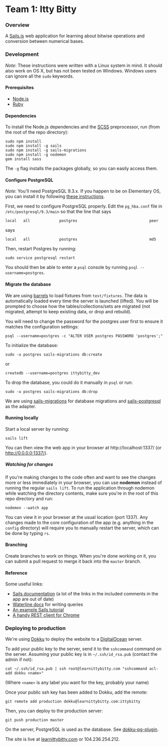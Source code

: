 # Team 1: Itty Bitty

### Overview

A [Sails.js](http://sailsjs.org) web application for learning about bitwise operations and conversion between numerical bases.


### Development

*Note*: These instructions were written with a Linux system in mind. It should also work on OS X, but has not been tested on Windows. Windows users can ignore all the `sudo` keywords.

#### Prerequisites
- [Node.js](http://nodejs.org/)
- [Ruby](https://www.ruby-lang.org/en/)

#### Dependencies
To install the Node.js dependencies and the [SCSS](http://sass-lang.com/) preprocessor, run (from the root of the repo directory):

```shell
sudo npm install
sudo npm install -g sails
sudo npm install -g sails-migrations
sudo npm install -g nodemon
gem install sass
```

The `-g` flag installs the packages globally, so you can easily access them.

#### Configure PostgreSQL

*Note*: You'll need PostgreSQL 9.3.x. If you happen to be on Elementary OS, you can install it by following [these instructions](http://notes.kloop.kg/2014/11/11/install-postgresql-9-3-on-elementary-os/).

First, we need to configure PostgreSQL properly. Edit the `pg_hba.conf` file in `/etc/postgresql/9.3/main` so that the line that says

```
local   all             postgres                                peer
```

says

```
local   all             postgres                                md5
```

Then, restart Postgres by running:

```shell
sudo service postgresql restart
```

You should then be able to enter a `psql` console by running `psql --username=postgres`.

#### Migrate the database

We are using [barrels](https://github.com/bredikhin/barrels) to load fixtures from `test/fixtures`. The data is automatically loaded every time the server is launched (lifted). You will be prompted to choose how the tables/collections/sets are migrated (not migrated, attempt to keep existing data, or drop and rebuild).

You will need to change the password for the postgres user first to ensure it matches the configuration settings:

```shell
psql --username=postgres -c "ALTER USER postgres PASSWORD 'postgres';"
```

To initialize the database:

```shell
sudo -u postgres sails-migrations db:create
```

or

```shell
createdb --username=postgres ittybitty_dev
```

To drop the database, you could do it manually in `psql` or run:

```shell
sudo -u postgres sails-migrations db:drop
```

We are using [sails-migrations](https://www.npmjs.com/package/sails-migrations) for database migrations and [sails-postgresql](https://www.npmjs.com/package/sails-postgresql) as the adapter.

#### Running locally

Start a local server by running:
```shell
sails lift
```

You can then view the web app in your browser at http://localhost:1337/ (or http://0.0.0.0:1337/).

##### Watching for changes
If you're making changes to the code often and want to see the changes more or less immediately in your browser, you can use **nodemon** instead of running the regular `sails lift`. To run the application through nodemon while watching the directory contents, make sure you're in the root of this repo directory and run:

```shell
nodemon --watch app
```

You can view it in your browser at the usual location (port 1337). Any changes made to the core configuration of the app (e.g. anything in the `config` directory) will require you to manually restart the server, which can be done by typing `rs`.

#### Branching
Create branches to work on things. When you're done working on it, you can submit a pull request to merge it back into the `master` branch.

#### Reference
Some useful links:

- [Sails documentation](http://sailsjs.org/#!/documentation) (a lot of the links in the included comments in the app are out of date)
- [Waterline docs](https://github.com/balderdashy/waterline-docs) for writing queries
- [An example Sails tutorial](http://www.gazpachu.com/en/tutorial-how-to-build-a-multi-player-quiz-app-with-sails-js/)
- [A handy REST client for Chrome](https://chrome.google.com/webstore/detail/postman-rest-client/fdmmgilgnpjigdojojpjoooidkmcomcm?hl=en)


### Deploying to production
We're using [Dokku](https://github.com/progrium/dokku) to deploy the website to a [DigitalOcean](https://www.digitalocean.com/) server.

To add your public key to the server, send it to the `sshcommand` command on the server. Assuming your public key is in `~/.ssh/id_rsa.pub` (contact the admin if not):

```shell
cat ~/.ssh/id_rsa.pub | ssh root@learnittybitty.com "sshcommand acl-add dokku <name>"
```

(Where `<name>` is any label you want for the key, probably your name)

Once your public ssh key has been added to Dokku, add the remote:

```shell
git remote add production dokku@learnittybitty.com:ittybitty
```

Then, you can deploy to the production server:

```shell
git push production master
```

On the server, PostgreSQL is used as the database. See [dokku-pg-plugin](https://github.com/Kloadut/dokku-pg-plugin).

The site is live at [learnittybitty.com](http://learnittybitty.com) or 104.236.254.212.
